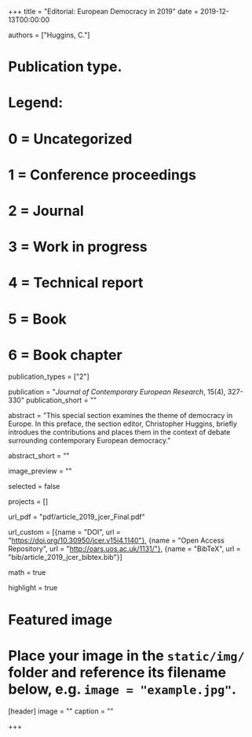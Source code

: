 +++
title = "Editorial: European Democracy in 2019"
date = 2019-12-13T00:00:00

authors = ["Huggins, C."]

# Publication type.
# Legend:
# 0 = Uncategorized
# 1 = Conference proceedings
# 2 = Journal
# 3 = Work in progress
# 4 = Technical report
# 5 = Book
# 6 = Book chapter
publication_types = ["2"]

publication = "*Journal of Contemporary European Research*, 15(4), 327-330"
publication_short = ""

abstract = "This special section examines the theme of democracy in Europe. In this preface, the section editor, Christopher Huggins, briefly introdues the contributions and places them in the context of debate surrounding contemporary European democracy."

abstract_short = ""

image_preview = ""

selected = false

projects = []

url_pdf = "pdf/article_2019_jcer_Final.pdf"

url_custom = [{name = "DOI", url = "https://doi.org/10.30950/jcer.v15i4.1140"}, {name = "Open Access Repository", url = "http://oars.uos.ac.uk/1131/"}, {name = "BibTeX", url = "bib/article_2019_jcer_bibtex.bib"}]

math = true

highlight = true

# Featured image
# Place your image in the `static/img/` folder and reference its filename below, e.g. `image = "example.jpg"`.
[header]
image = ""
caption = ""

+++
